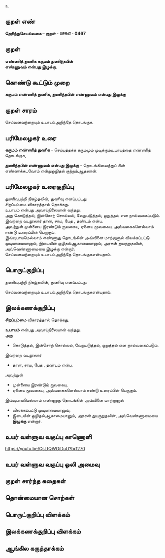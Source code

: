 உ

## குறள் எண் 

**தெரிந்துசெயல்வகை – குறள் - ௦௪௬௭ - 0467**  

## குறள் 

**எண்ணித் துணிக கருமம் துணிந்தபின்  
எண்ணுவம் என்பது இழுக்கு.**

## கொண்டு கூட்டும் முறை

**கருமம் எண்ணித் துணிக, துணிந்தபின் எண்ணுவம் என்பது இழுக்கு** 

## குறள் சாரம் 
  
செய்வனவற்றையும் உபாயம்அறிந்தே தொடங்குக.  

## பரிமேலழகர் உரை

**கருமம் எண்ணித் துணிக** - செய்யத்தக்க கருமமும் முடிக்கும்உபாயத்தை எண்ணித் தொடங்குக,    

**துணிந்தபின் எண்ணுவம் என்பது இழுக்கு** - தொடங்கிவைத்துப் பின் எண்ணக்கடவோம் என்றுஒழிதல் குற்றம்ஆதலான்.   

## பரிமேலழகர் உரைகுறிப்பு   

துணிவுபற்றி நிகழ்தலின், துணிவு எனப்பட்டது.  
சிறப்பும்மை விகாரத்தால் தொக்கது.  
உபாயம் என்பது அவாய்நிலையான் வந்தது.  
அது கொடுத்தல், இன்சொற் சொல்லல், வேறுபடுத்தல், ஒறுத்தல் என நால்வகைப்படும்.  
இவற்றை வடநூலார் தான, சாம, பேத , தண்டம் என்ப.  
அவற்றுள் முன்னைய இரண்டும் ஐவகைய, ஏனைய மூவகைய, அவ்வகைகளெல்லாம் ஈண்டு உரைப்பின் பெருகும்.  
இவ்வுபாயமெல்லாம் எண்ணாது தொடங்கின் அவ்வினை மாற்றானால் விலக்கப்பட்டு முடியாமையானும், இடையின் ஒழிதல்ஆகாமையானும், அரசன் துயருறுதலின், அவ்வெண்ணாமையை இழுக்கு என்றார்.  
செய்வனவற்றையும் உபாயம்அறிந்தே தொடங்குகஎன்பதாம்.    

## பொருட்குறிப்பு 
துணிவுபற்றி நிகழ்தலின், துணிவு எனப்பட்டது.  
  
செய்வனவற்றையும் உபாயம்அறிந்தே தொடங்குகஎன்பதாம்.    

## இலக்கணக்குறிப்பு  

**சிறப்பும்மை** விகாரத்தால் தொக்கது.  

**உபாயம்** என்பது அவாய்நிலையான் வந்தது.    
அது   
* கொடுத்தல், இன்சொற் சொல்லல், வேறுபடுத்தல், ஒறுத்தல் என நால்வகைப்படும்.   

இவற்றை வடநூலார்  
* தான, சாம, பேத , தண்டம் என்ப.  

அவற்றுள்  
* முன்னைய இரண்டும் ஐவகைய,  
* ஏனைய மூவகைய, அவ்வகைகளெல்லாம் ஈண்டு உரைப்பின் பெருகும்.  

இவ்வுபாயமெல்லாம் எண்ணாது தொடங்கின் அவ்வினை மாற்றானால்  
* விலக்கப்பட்டு முடியாமையானும்,  
* இடையின் ஒழிதல்ஆகாமையானும், அரசன் துயருறுதலின், அவ்வெண்ணாமையை **இழுக்கு** என்றார்.  

## உயர் வள்ளுவ வகுப்பு காணொளி

https://youtu.be/CsLtQWOiDuU?t=1270

## உயர் வள்ளுவ வகுப்பு ஒலி அமைவு 

 
## குறள் சார்ந்த கதைகள் 


## தொன்மையான சொற்கள்


## பொருட்குறிப்பு விளக்கம்


## இலக்கணக்குறிப்பு விளக்கம்


## ஆங்கில கருத்தாக்கம் 


